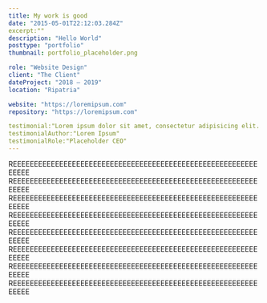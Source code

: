 ```yaml
---
title: My work is good
date: "2015-05-01T22:12:03.284Z"
excerpt:""
description: "Hello World"
posttype: "portfolio"
thumbnail: portfolio_placeholder.png

role: "Website Design"
client: "The Client"
dateProject: "2018 — 2019"
location: "Ripatria"

website: "https://loremipsum.com"
repository: "https://loremipsum.com"

testimonial:"Lorem ipsum dolor sit amet, consectetur adipisicing elit. Praesentium natus, facere fugiat ad fuga enim doloribus, corporis. Ducimus molestias, eos alias minus omnis! Laudantium dolore adipisci, quas omnis excepturi nulla?"
testimonialAuthor:"Lorem Ipsum"
testimonialRole:"Placeholder CEO"
---
```


REEEEEEEEEEEEEEEEEEEEEEEEEEEEEEEEEEEEEEEEEEEEEEEEEEEEEEEEEEEEEEE
REEEEEEEEEEEEEEEEEEEEEEEEEEEEEEEEEEEEEEEEEEEEEEEEEEEEEEEEEEEEEEE
REEEEEEEEEEEEEEEEEEEEEEEEEEEEEEEEEEEEEEEEEEEEEEEEEEEEEEEEEEEEEEE
REEEEEEEEEEEEEEEEEEEEEEEEEEEEEEEEEEEEEEEEEEEEEEEEEEEEEEEEEEEEEEE
REEEEEEEEEEEEEEEEEEEEEEEEEEEEEEEEEEEEEEEEEEEEEEEEEEEEEEEEEEEEEEE
REEEEEEEEEEEEEEEEEEEEEEEEEEEEEEEEEEEEEEEEEEEEEEEEEEEEEEEEEEEEEEE
REEEEEEEEEEEEEEEEEEEEEEEEEEEEEEEEEEEEEEEEEEEEEEEEEEEEEEEEEEEEEEE
REEEEEEEEEEEEEEEEEEEEEEEEEEEEEEEEEEEEEEEEEEEEEEEEEEEEEEEEEEEEEEE
